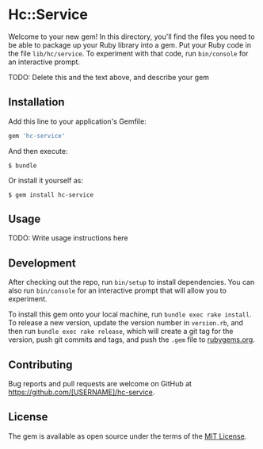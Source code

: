 # Hc::Service

Welcome to your new gem! In this directory, you'll find the files you need to be able to package up your Ruby library into a gem. Put your Ruby code in the file `lib/hc/service`. To experiment with that code, run `bin/console` for an interactive prompt.

TODO: Delete this and the text above, and describe your gem

## Installation

Add this line to your application's Gemfile:

```ruby
gem 'hc-service'
```

And then execute:

    $ bundle

Or install it yourself as:

    $ gem install hc-service

## Usage

TODO: Write usage instructions here

## Development

After checking out the repo, run `bin/setup` to install dependencies. You can also run `bin/console` for an interactive prompt that will allow you to experiment.

To install this gem onto your local machine, run `bundle exec rake install`. To release a new version, update the version number in `version.rb`, and then run `bundle exec rake release`, which will create a git tag for the version, push git commits and tags, and push the `.gem` file to [rubygems.org](https://rubygems.org).

## Contributing

Bug reports and pull requests are welcome on GitHub at https://github.com/[USERNAME]/hc-service.

## License

The gem is available as open source under the terms of the [MIT License](http://opensource.org/licenses/MIT).
